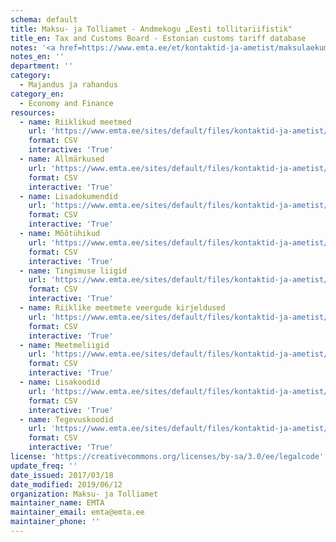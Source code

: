 ```yaml
---
schema: default
title: Maksu- ja Tolliamet - Andmekogu „Eesti tollitariifistik"
title_en: Tax and Customs Board - Estonian customs tariff database
notes: '<a href=https://www.emta.ee/et/kontaktid-ja-ametist/maksulaekumine-statistika/maksu-ja-tolliameti-avaandmed>Maksu- ja Tolliameti avaandmed</a>.'
notes_en: ''
department: ''
category:
  - Majandus ja rahandus
category_en:
  - Economy and Finance
resources:
  - name: Riiklikud meetmed
    url: 'https://www.emta.ee/sites/default/files/kontaktid-ja-ametist/avaandmed/ett/meetmedmeasures.csv'
    format: CSV
    interactive: 'True'
  - name: Allmärkused
    url: 'https://www.emta.ee/sites/default/files/kontaktid-ja-ametist/avaandmed/ett/allmarkusedfootnotes.csv'
    format: CSV
    interactive: 'True'
  - name: Lisadokumendid
    url: 'https://www.emta.ee/sites/default/files/kontaktid-ja-ametist/avaandmed/ett/lisadokumendidadditionaldocuments.csv'
    format: CSV
    interactive: 'True'
  - name: Mõõtühikud
    url: 'https://www.emta.ee/sites/default/files/kontaktid-ja-ametist/avaandmed/ett/mootuhikudmeasurementunits.csv'
    format: CSV
    interactive: 'True'
  - name: Tingimuse liigid
    url: 'https://www.emta.ee/sites/default/files/kontaktid-ja-ametist/avaandmed/ett/tingimuseliigidconditiontypes.csv'
    format: CSV
    interactive: 'True'
  - name: Riiklike meetmete veergude kirjeldused
    url: 'https://www.emta.ee/sites/default/files/kontaktid-ja-ametist/avaandmed/ett/riiklikemeetmeteveergudekirjelduseddescriptionofnationalmeasurescolumns.csv'
    format: CSV
    interactive: 'True'
  - name: Meetmeliigid
    url: 'https://www.emta.ee/sites/default/files/kontaktid-ja-ametist/avaandmed/ett/meetmeliigidmeasuretypes.csv'
    format: CSV
    interactive: 'True'
  - name: Lisakoodid
    url: 'https://www.emta.ee/sites/default/files/kontaktid-ja-ametist/avaandmed/ett/lisakoodidadditionalcodes.csv'
    format: CSV
    interactive: 'True'
  - name: Tegevuskoodid
    url: 'https://www.emta.ee/sites/default/files/kontaktid-ja-ametist/avaandmed/ett/tegevuskoodidactioncodes.csv'
    format: CSV
    interactive: 'True'
license: 'https://creativecommons.org/licenses/by-sa/3.0/ee/legalcode'
update_freq: ''
date_issued: 2017/03/18
date_modified: 2019/06/12
organization: Maksu- ja Tolliamet
maintainer_name: EMTA
maintainer_email: emta@emta.ee
maintainer_phone: ''
---
```

